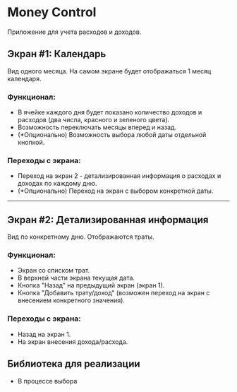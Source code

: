 # Money Control

Приложение для учета расходов и доходов.

## Экран #1: Календарь

Вид одного месяца. На самом экране будет отображаться 1 месяц календаря.

### Функционал:
- В ячейке каждого дня будет показано количество доходов и расходов (два числа, красного и зеленого цвета).
- Возможность переключать месяцы вперед и назад.
- (*Опционально) Возможность выбора любой даты отдельной кнопкой.

### Переходы с экрана:
- Переход на экран 2 - детализированная информация о расходах и доходах по каждому дню.
- (*Опционально) Переход на экран с выбором конкретной даты.

---

## Экран #2: Детализированная информация

Вид по конкретному дню. Отображаются траты.

### Функционал:
- Экран со списком трат.
- В верхней части экрана текущая дата.
- Кнопка "Назад" на предыдущий экран (экран 1).
- Кнопка "Добавить трату/доход" (возможен переход на экран с внесением конкретного значения).

### Переходы с экрана:
- Назад на экран 1.
- На экран внесения дохода/расхода.

## Библиотека для реализации

- В процессе выбора

